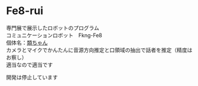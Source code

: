 # Fe8-rui
専門展で展示したロボットのプログラム<br>
コミュニケーションロボット　Fkng-Fe8<br>
個体名：[類ちゃん](https://twitter.com/ru_twinkle333)<br>
カメラとマイクでかんたんに音源方向推定と口領域の抽出で話者を推定（精度はお察し）<br>
適当なので適当です

開発は停止しています
